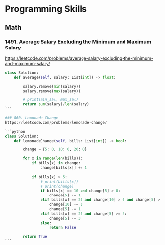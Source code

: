 # Programming Skills 

## Math

### 1491. Average Salary Excluding the Minimum and Maximum Salary
https://leetcode.com/problems/average-salary-excluding-the-minimum-and-maximum-salary/

````python
class Solution:
    def average(self, salary: List[int]) -> float:

        salary.remove(min(salary))
        salary.remove(max(salary))

        # print(min_sal, max_sal)
        return sum(salary)/len(salary)
```

### 860. Lemonade Change
https://leetcode.com/problems/lemonade-change/

```python
class Solution:
    def lemonadeChange(self, bills: List[int]) -> bool:

        change = {5: 0, 10: 0, 20: 0}

        for x in range(len(bills)):
            if bills[x] in change:
                change[bills[x]] += 1
            
            if bills[x] > 5:
                # print(bills[x])
                # print(change)
                if bills[x] == 10 and change[5] > 0:
                    change[5] -= 1
                elif bills[x] == 20 and change[10] > 0 and change[5] > 0:
                    change[10] -= 1
                    change[5] -= 1
                elif bills[x] == 20 and change[5] >= 3:
                    change[5] -= 3 
                else:
                    return False

        return True
```
